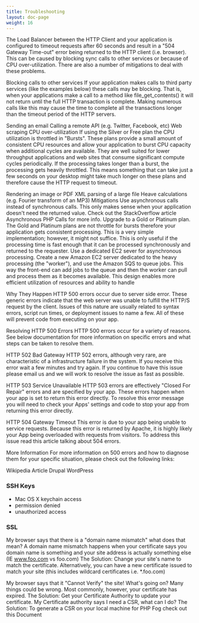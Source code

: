 ```yaml
---
title: Troubleshooting
layout: doc-page
weight: 16
---
```


The Load Balancer between the HTTP Client and your application is configured to timeout requests after 60 seconds and result in a "504 Gateway Time-out" error being returned to the HTTP client (i.e. browser). This can be caused by blocking sync calls to other services or because of CPU over-utilization. There are also a number of mitigations to deal with these problems.

Blocking calls to other services
If your application makes calls to third party services (like the examples below) these calls may be blocking. That is, when your applications make a call to a method like file_get_contents() it will not return until the full HTTP transaction is complete. Making numerous calls like this may cause the time to complete all the transactions longer than the timeout period of the HTTP servers.

Sending an email
Calling a remote API (e.g. Twitter, Facebook, etc)
Web scraping
CPU over-utilization
If using the Silver or Free plan the CPU utilization is throttled in "Bursts". These plans provide a small amount of consistent CPU resources and allow your application to burst CPU capacity when additional cycles are available. They are well suited for lower throughput applications and web sites that consume significant compute cycles periodically. If the processing takes longer than a burst, the processing gets heavily throttled. This means something that can take just a few seconds on your desktop might take much longer on these plans and therefore cause the HTTP request to timeout.

Rendering an image or PDF
XML parsing of a large file
Heave calculations (e.g. Fourier transform of an MP3)
Mitigations
Use asynchronous calls instead of synchronous calls. This only makes sense when your application doesn't need the returned value. Check out the StackOverflow article Asynchronous PHP Calls for more info.
Upgrade to a Gold or Platinum plan. The Gold and Platinum plans are not throttle for bursts therefore your application gets consistent processing. This is a very simple implementation; however, it might not suffice. This is only useful if the processing time is fast enough that it can be processed synchronously and returned to the requester.
Use a dedicated EC2 sever for asynchronous processing. Create a new Amazon EC2 server dedicated to the heavy processing (the "worker"), and use the Amazon SQS to queue jobs. This way the front-end can add jobs to the queue and then the worker can pull and process them as it becomes available. This design enables more efficient utilization of resources and ability to handle

Why They Happen
HTTP 500 errors occur due to server side error. These generic errors indicate that the web server was unable to fulfill the HTTP/S request by the client. Issues of this nature are usually related to syntax errors, script run times, or deployment issues to name a few. All of these will prevent code from executing on your app.

Resolving HTTP 500 Errors
HTTP 500 errors occur for a variety of reasons. See below documentation for more information on specific errors and what steps can be taken to resolve them.

HTTP 502 Bad Gateway
HTTP 502 errors, although very rare, are characteristic of a infrastructure failure in the system. If you receive this error wait a few minutes and try again. If you continue to have this issue please
email us and we will work to resolve the issue as fast as possible.

HTTP 503 Service Unavailable
HTTP 503 errors are effectively "Closed For Repair" errors and are specified by your app. These errors happen when your app is set to return this error directly. To resolve this error message you will need to check your Apps' settings and code to stop your app from returning this error directly.

HTTP 504 Gateway Timeout
This error is due to your app being unable to service requests. Because this error is returned by Apache, it is highly likely your App being overloaded with requests from visitors. To address this issue read this article talking about 504 errors.

More Information
For more information on 500 errors and how to diagnose them for your specific situation, please check out the following links:

Wikipedia Article
Drupal
WordPress


### SSH Keys

* Mac OS X keychain access
* permission denied
* unauthorized access


### SSL

My browser says that there is a "domain name mismatch" what does that mean?
A domain name mismatch happens when your certificate says you domain name is something and your site address is actually something else (IE www.foo.com vs foo.com)
The Solution: Change your site's name to match the certificate. Alternatively, you can have a new certificate issued to match your site (this includes wildcard certificates i.e. *.foo.com)

My browser says that it "Cannot Verify" the site! What's going on?
Many things could be wrong. Most commonly, however, your certificate has expired.
The Solution: Get your Certificate Authority to update your certificate.
My Certificate authority says I need a CSR, what can I do?
The Solution: To generate a CSR on your local machine for PHP Fog check out this Document
